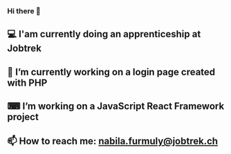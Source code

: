### Hi there 👋
## :computer: I'am currently doing an apprenticeship at Jobtrek 
## 🔭 I’m currently working on a login page created with PHP
## ⌨ I’m working on a JavaScript React Framework project  
## 📫 How to reach me: nabila.furmuly@jobtrek.ch

<!--
**Furmuly/Furmuly** is a ✨ _special_ ✨ repository because its `README.md` (this file) appears on your GitHub profile.

Here are some ideas to get you started:
## :computer: I'am currently doing an apprenticeship at Jobtrek 
## 🔭 I’m currently working on a login page created with PHP
## 🌱 I’m currently learning PHP/PDO
## 📫 How to reach me: nabila.furmuly@jobtrek.ch

-->
